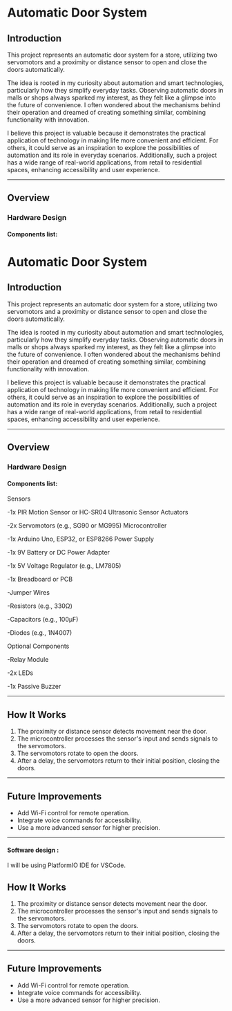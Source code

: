 # Automatic Door System

## Introduction
This project represents an automatic door system for a store, utilizing two servomotors and a proximity or distance sensor to open and close the doors automatically.

The idea is rooted in my curiosity about automation and smart technologies, particularly how they simplify everyday tasks. Observing automatic doors in malls or shops always sparked my interest, as they felt like a glimpse into the future of convenience. I often wondered about the mechanisms behind their operation and dreamed of creating something similar, combining functionality with innovation.

I believe this project is valuable because it demonstrates the practical application of technology in making life more convenient and efficient. For others, it could serve as an inspiration to explore the possibilities of automation and its role in everyday scenarios. Additionally, such a project has a wide range of real-world applications, from retail to residential spaces, enhancing accessibility and user experience.

---

## Overview

### Hardware Design

#### Components list:
# Automatic Door System

## Introduction
This project represents an automatic door system for a store, utilizing two servomotors and a proximity or distance sensor to open and close the doors automatically.

The idea is rooted in my curiosity about automation and smart technologies, particularly how they simplify everyday tasks. Observing automatic doors in malls or shops always sparked my interest, as they felt like a glimpse into the future of convenience. I often wondered about the mechanisms behind their operation and dreamed of creating something similar, combining functionality with innovation.

I believe this project is valuable because it demonstrates the practical application of technology in making life more convenient and efficient. For others, it could serve as an inspiration to explore the possibilities of automation and its role in everyday scenarios. Additionally, such a project has a wide range of real-world applications, from retail to residential spaces, enhancing accessibility and user experience.

---

## Overview

### Hardware Design

#### Components list:
Sensors

-1x PIR Motion Sensor or HC-SR04 Ultrasonic Sensor
Actuators

-2x Servomotors (e.g., SG90 or MG995)
Microcontroller

-1x Arduino Uno, ESP32, or ESP8266
Power Supply

-1x 9V Battery or DC Power Adapter

-1x 5V Voltage Regulator (e.g., LM7805)

-1x Breadboard or PCB

-Jumper Wires

-Resistors (e.g., 330Ω)

-Capacitors (e.g., 100µF)

-Diodes (e.g., 1N4007)

Optional Components

-Relay Module

-2x LEDs


-1x Passive Buzzer

---

## How It Works
1. The proximity or distance sensor detects movement near the door.
2. The microcontroller processes the sensor's input and sends signals to the servomotors.
3. The servomotors rotate to open the doors.
4. After a delay, the servomotors return to their initial position, closing the doors.

---

## Future Improvements
- Add Wi-Fi control for remote operation.
- Integrate voice commands for accessibility.
- Use a more advanced sensor for higher precision.


---

#### Software design :
I will be using PlatformIO IDE for VSCode.

## How It Works
1. The proximity or distance sensor detects movement near the door.
2. The microcontroller processes the sensor's input and sends signals to the servomotors.
3. The servomotors rotate to open the doors.
4. After a delay, the servomotors return to their initial position, closing the doors.

---

## Future Improvements
- Add Wi-Fi control for remote operation.
- Integrate voice commands for accessibility.
- Use a more advanced sensor for higher precision.
